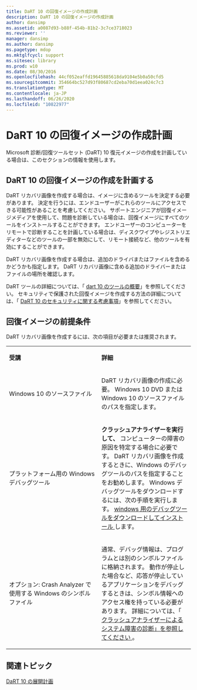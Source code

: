 ```yaml
---
title: DaRT 10 の回復イメージの作成計画
description: DaRT 10 の回復イメージの作成計画
author: dansimp
ms.assetid: a0087d93-b88f-454b-81b2-3c7ce3718023
ms.reviewer: ''
manager: dansimp
ms.author: dansimp
ms.pagetype: mdop
ms.mktglfcycl: support
ms.sitesec: library
ms.prod: w10
ms.date: 08/30/2016
ms.openlocfilehash: 44cf052eaffd19645885618da9104e5b0a50cfd5
ms.sourcegitcommit: 354664bc527d93f80687cd2eba70d1eea024c7c3
ms.translationtype: MT
ms.contentlocale: ja-JP
ms.lasthandoff: 06/26/2020
ms.locfileid: "10822977"
---
```

# DaRT 10 の回復イメージの作成計画


Microsoft 診断/回復ツールセット (DaRT) 10 復元イメージの作成を計画している場合は、このセクションの情報を使用します。

## DaRT 10 の回復イメージの作成を計画する


DaRT リカバリ画像を作成する場合は、イメージに含めるツールを決定する必要があります。 決定を行うには、エンドユーザーがこれらのツールにアクセスできる可能性があることを考慮してください。 サポートエンジニアが回復イメージメディアを使用して、問題を診断している場合は、回復イメージにすべてのツールをインストールすることができます。 エンドユーザーのコンピューターをリモートで診断することを計画している場合は、ディスクワイプやレジストリエディターなどのツールの一部を無効にして、リモート接続など、他のツールを有効にすることができます。

DaRT リカバリ画像を作成する場合は、追加のドライバまたはファイルを含めるかどうかも指定します。 DaRT リカバリ画像に含める追加のドライバーまたはファイルの場所を確認します。

DaRT ツールの詳細については、「 [dart 10 のツールの概要](overview-of-the-tools-in-dart-10.md)」を参照してください。 セキュリティで保護された回復イメージを作成する方法の詳細については、「 [DaRT 10 のセキュリティに関する考慮事項](security-considerations-for-dart-10.md)」を参照してください。

## 回復イメージの前提条件


DaRT リカバリ画像を作成するには、次の項目が必要または推奨されます。

<table>
<colgroup>
<col width="50%" />
<col width="50%" />
</colgroup>
<tbody>
<tr class="odd">
<td align="left"><p><strong>受講</strong></p></td>
<td align="left"><p><strong>詳細</strong></p></td>
</tr>
<tr class="even">
<td align="left"><p>Windows 10 のソースファイル</p></td>
<td align="left"><p>DaRT リカバリ画像の作成に必要。 Windows 10 DVD または Windows 10 のソースファイルのパスを指定します。</p></td>
</tr>
<tr class="odd">
<td align="left"><p>プラットフォーム用の Windows デバッグツール</p></td>
<td align="left"><p><strong>クラッシュアナライザーを実行して、 </strong> コンピューターの障害の原因を特定する場合に必要です。 DaRT リカバリ画像を作成するときに、Windows のデバッグツールのパスを指定することをお勧めします。 Windows デバッグツールをダウンロードするには、次の手順を実行します。 <a href="https://docs.microsoft.com/windows-hardware/drivers/debugger/" data-raw-source="[Download and Install Debugging Tools for Windows](https://docs.microsoft.com/windows-hardware/drivers/debugger/)"> windows 用のデバッグツールをダウンロードしてインストール </a> します。</p></td>
</tr>
<tr class="even">
<td align="left"><p>オプション: Crash Analyzer で使用する Windows のシンボルファイル <strong></strong></p></td>
<td align="left"><p>通常、デバッグ情報は、プログラムとは別のシンボルファイルに格納されます。 動作が停止した場合など、応答が停止しているアプリケーションをデバッグするときは、シンボル情報へのアクセス権を持っている必要があります。 詳細については、「 <a href="diagnosing-system-failures-with-crash-analyzer-dart-10.md" data-raw-source="[Diagnosing System Failures with Crash Analyzer](diagnosing-system-failures-with-crash-analyzer-dart-10.md)"> クラッシュアナライザーによるシステム障害の診断」を参照してください </a> 。</p></td>
</tr>
</tbody>
</table>

 

## 関連トピック

[DaRT 10 の展開計画](planning-to-deploy-dart-10.md)

 

 




